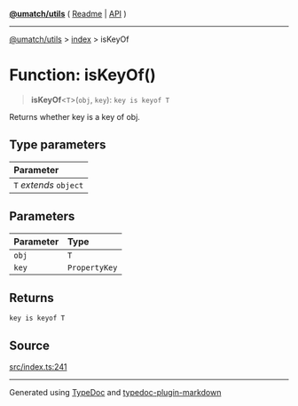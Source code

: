 [**@umatch/utils**](../../README.md) ( [Readme](../../README.md) \| [API](../../API.md) )

---

[@umatch/utils](../../API.md) > [index](../README.md) > isKeyOf

# Function: isKeyOf()

> **isKeyOf**\<`T`\>(`obj`, `key`): `key is keyof T`

Returns whether key is a key of obj.

## Type parameters

| Parameter              |
| :--------------------- |
| `T` _extends_ `object` |

## Parameters

| Parameter | Type          |
| :-------- | :------------ |
| `obj`     | `T`           |
| `key`     | `PropertyKey` |

## Returns

`key is keyof T`

## Source

[src/index.ts:241](https://github.com/umatch-oficial/utils/blob/618b1ef/src/index.ts#L241)

---

Generated using [TypeDoc](https://typedoc.org/) and [typedoc-plugin-markdown](https://www.npmjs.com/package/typedoc-plugin-markdown)
